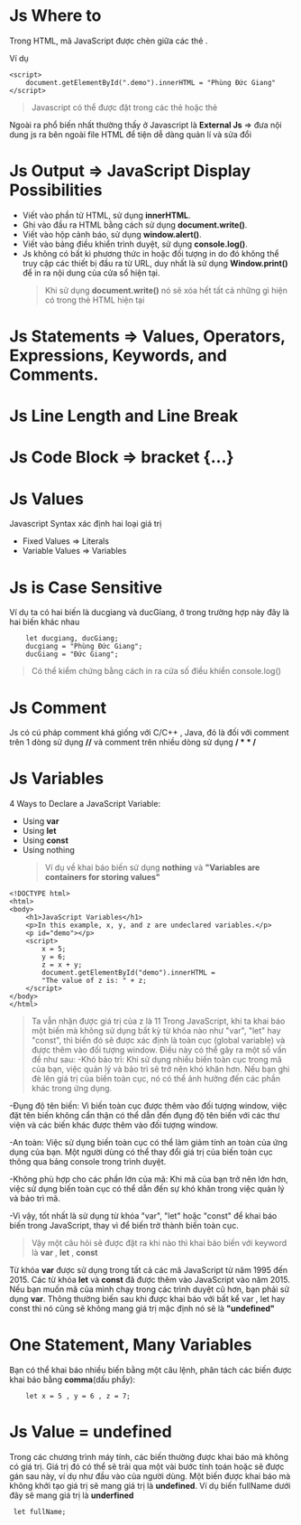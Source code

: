 # Js Where to

Trong HTML, mã JavaScript được chèn giữa các thẻ <script> và </script>.

Ví dụ

```
<script>
    document.getElementById(".demo").innerHTML = "Phùng Đức Giang"
</script>
```

> Javascript có thể được đặt trong các thẻ <head> hoặc thẻ <body>

Ngoài ra phổ biến nhất thường thấy ở Javascript là **External Js** => đưa nội dung js ra bên ngoài file HTML để tiện dễ dàng quản lí và sửa đổi

# Js Output => JavaScript Display Possibilities

- Viết vào phần tử HTML, sử dụng **innerHTML**.
- Ghi vào đầu ra HTML bằng cách sử dụng **document.write()**.
- Viết vào hộp cảnh báo, sử dụng **window.alert()**.
- Viết vào bảng điều khiển trình duyệt, sử dụng **console.log()**.
- Js không có bất kì phương thức in hoặc đối tượng in do đó không thể truy cập các thiết bị đầu ra từ URL, duy nhất là sử dụng **Window.print()** để in ra nội dung của cửa sổ hiện tại.
  > Khi sử dụng **document.write()** nó sẽ xóa hết tất cả những gì hiện có trong thẻ HTML hiện tại

# Js Statements => Values, Operators, Expressions, Keywords, and Comments.

# Js Line Length and Line Break

# Js Code Block => bracket {...}

# Js Values

Javascript Syntax xác định hai loại giá trị

- Fixed Values => Literals
- Variable Values => Variables

# Js is Case Sensitive

Ví dụ ta có hai biến là ducgiang và ducGiang, ở trong trường hợp này đây là hai biến khác nhau

```
    let ducgiang, ducGiang;
    ducgiang = "Phùng Đức Giang";
    ducGiang = "Đức Giang";
```

> Có thể kiểm chứng bằng cách in ra cửa số điều khiển console.log()

# Js Comment

Js có cú pháp comment khá giống với C/C++ , Java, đó là đối với comment trên 1 dòng sử dụng **//** và comment trên nhiều dòng sử dụng **/ \* \* /**

# Js Variables

4 Ways to Declare a JavaScript Variable:

- Using **var**
- Using **let**
- Using **const**
- Using nothing
  > Ví dụ về khai báo biến sử dụng **nothing** và **"Variables are containers for storing values"**

```
<!DOCTYPE html>
<html>
<body>
    <h1>JavaScript Variables</h1>
    <p>In this example, x, y, and z are undeclared variables.</p>
    <p id="demo"></p>
    <script>
        x = 5;
        y = 6;
        z = x + y;
        document.getElementById("demo").innerHTML =
        "The value of z is: " + z;
    </script>
</body>
</html>
```

> Ta vẫn nhận được giá trị của z là 11
> Trong JavaScript, khi ta khai báo một biến mà không sử dụng bất kỳ từ khóa nào như "var", "let" hay "const", thì biến đó sẽ được xác định là toàn cục (global variable) và được thêm vào đối tượng window. Điều này có thể gây ra một số vấn đề như sau:
> -Khó bảo trì: Khi sử dụng nhiều biến toàn cục trong mã của bạn, việc quản lý và bảo trì sẽ trở nên khó khăn hơn. Nếu bạn ghi đè lên giá trị của biến toàn cục, nó có thể ảnh hưởng đến các phần khác trong ứng dụng.

-Đụng độ tên biến: Vì biến toàn cục được thêm vào đối tượng window, việc đặt tên biến không cẩn thận có thể dẫn đến đụng độ tên biến với các thư viện và các biến khác được thêm vào đối tượng window.

-An toàn: Việc sử dụng biến toàn cục có thể làm giảm tính an toàn của ứng dụng của bạn. Một người dùng có thể thay đổi giá trị của biến toàn cục thông qua bảng console trong trình duyệt.

-Không phù hợp cho các phần lớn của mã: Khi mã của bạn trở nên lớn hơn, việc sử dụng biến toàn cục có thể dẫn đến sự khó khăn trong việc quản lý và bảo trì mã.

-Vì vậy, tốt nhất là sử dụng từ khóa "var", "let" hoặc "const" để khai báo biến trong JavaScript, thay vì để biến trở thành biến toàn cục.

> Vậy một câu hỏi sẽ được đặt ra khi nào thì khai báo biến với keyword là **var** , **let** , **const**

Từ khóa **var** được sử dụng trong tất cả các mã JavaScript từ năm 1995 đến 2015. Các từ khóa **let** và **const** đã được thêm vào JavaScript vào năm 2015. Nếu bạn muốn mã của mình chạy trong các trình duyệt cũ hơn, bạn phải sử dụng **var**. Thông thường biến sau khi được khai báo với bất kể var , let hay const thì nó cũng sẽ không mang giá trị mặc định nó sẽ là **"undefined"**

# One Statement, Many Variables

Bạn có thể khai báo nhiều biến bằng một câu lệnh, phân tách các biến được khai báo bằng **comma**(dấu phẩy):

```
    let x = 5 , y = 6 , z = 7;
```

# Js Value = undefined

Trong các chương trình máy tính, các biến thường được khai báo mà không có giá trị. Giá trị đó có thể sẽ trải qua một vài bước tính toán hoặc sẽ được gán sau này, ví dụ như đầu vào của người dùng. Một biến được khai báo mà không khởi tạo giá trị sẽ mang giá trị là **undefined**. Ví dụ biến fullName dưới đây sẽ mang giá trị là **underfined**

```
 let fullName;
```
